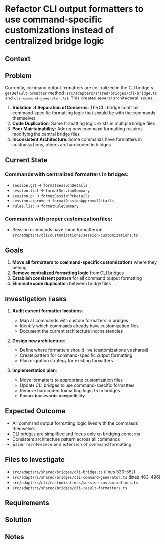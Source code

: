 # Refactor CLI output formatters to use command-specific customizations instead of centralized bridge logic

## Context

## Problem

Currently, command output formatters are centralized in the CLI bridge's `getDefaultFormatter` method (`src/adapters/shared/bridges/cli-bridge.ts` and `cli-command-generator.ts`). This creates several architectural issues:

1. **Violation of Separation of Concerns**: The CLI bridge contains command-specific formatting logic that should be with the commands themselves
2. **Code Duplication**: Same formatting logic exists in multiple bridge files
3. **Poor Maintainability**: Adding new command formatting requires modifying the central bridge files
4. **Inconsistent Architecture**: Some commands have formatters in customizations, others are hardcoded in bridges

## Current State

### Commands with centralized formatters in bridges:
- `session.get` → `formatSessionDetails`
- `session.list` → `formatSessionSummary` 
- `session.pr` → `formatSessionPrDetails`
- `session.approve` → `formatSessionApprovalDetails`
- `rules.list` → `formatRuleSummary`

### Commands with proper customization files:
- Session commands have some formatters in `src/adapters/cli/customizations/session-customizations.ts`

## Goals

1. **Move all formatters to command-specific customizations** where they belong
2. **Remove centralized formatting logic** from CLI bridges
3. **Establish consistent pattern** for all command output formatting
4. **Eliminate code duplication** between bridge files

## Investigation Tasks

1. **Audit current formatter locations**:
   - Map all commands with custom formatters in bridges
   - Identify which commands already have customization files
   - Document the current architecture inconsistencies

2. **Design new architecture**:
   - Define where formatters should live (customizations vs shared)
   - Create pattern for command-specific output formatting
   - Plan migration strategy for existing formatters

3. **Implementation plan**:
   - Move formatters to appropriate customization files
   - Update CLI bridges to use command-specific formatters
   - Remove hardcoded formatting logic from bridges
   - Ensure backwards compatibility

## Expected Outcome

- All command output formatting logic lives with the commands themselves
- CLI bridges are simplified and focus only on bridging concerns
- Consistent architecture pattern across all commands
- Easier maintenance and extension of command formatting

## Files to Investigate

- `src/adapters/shared/bridges/cli-bridge.ts` (lines 520-552)
- `src/adapters/shared/bridges/cli-command-generator.ts` (lines 463-496)
- `src/adapters/cli/customizations/session-customizations.ts`
- `src/adapters/shared/bridges/cli-result-formatters.ts`

## Requirements

## Solution

## Notes
